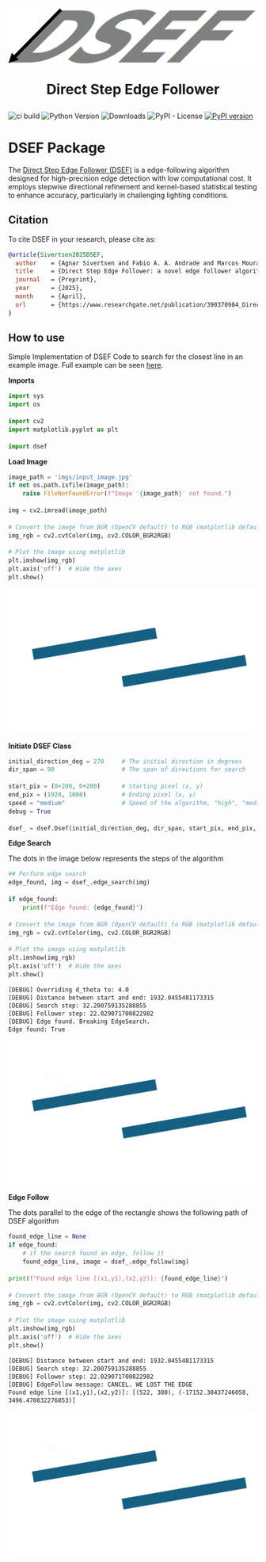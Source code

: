 <h1 align="center">
    <img alt="DSEF" ttle="DSEF" src="https://raw.githubusercontent.com/Autonomi-USN/DSEF/refs/heads/main/assets/dsef_logo.png?s=200&v=4" />
    <p>Direct Step Edge Follower</p>
</h1>

![ci build](https://github.com/Autonomi-USN/DSEF/actions/workflows/pypi-publish.yml/badge.svg)
![Python Version](https://img.shields.io/pypi/pyversions/dsef)
![Downloads](https://img.shields.io/pypi/dm/dsef)
![PyPI - License](https://img.shields.io/pypi/l/dsef)
[![PyPI version](https://badge.fury.io/py/dsef.svg)](https://badge.fury.io/py/dsef)

# DSEF Package

The [Direct Step Edge Follower (DSEF)](https://www.researchgate.net/publication/390370984_Direct_Step_Edge_Follower_a_novel_edge_follower_algorithm_applied_to_solar_panels_inspections_with_Unmanned_Aerial_Vehicles) is a edge-following algorithm designed for high-precision edge detection with low computational cost. It employs stepwise directional refinement and kernel-based statistical testing to enhance accuracy, particularly in challenging lighting conditions.

## Citation

To cite DSEF in your research, please cite as:

```bibtex
@article{Sivertsen2025DSEF,
  author    = {Agnar Sivertsen and Fabio A. A. Andrade and Marcos Moura and Carlos A. M. Correia and Mariane R. Petraglia},
  title     = {Direct Step Edge Follower: a novel edge follower algorithm applied to solar panels inspections with Unmanned Aerial Vehicles},
  journal   = {Preprint},
  year      = {2025},
  month     = {April},
  url       = {https://www.researchgate.net/publication/390370984_Direct_Step_Edge_Follower_a_novel_edge_follower_algorithm_applied_to_solar_panels_inspections_with_Unmanned_Aerial_Vehicles}
}

```

## How to use

Simple Implementation of DSEF Code to search for the closest line in an example image. Full example can be seen [here](https://github.com/Autonomi-USN/DSEF/blob/main/docs/Simple-DSEF.ipynb).

**Imports**

```python
import sys
import os

import cv2
import matplotlib.pyplot as plt

import dsef
```

**Load Image**

```python
image_path = 'imgs/input_image.jpg'
if not os.path.isfile(image_path):
    raise FileNotFoundError(f"Image '{image_path}' not found.")

img = cv2.imread(image_path)

# Convert the image from BGR (OpenCV default) to RGB (matplotlib default)
img_rgb = cv2.cvtColor(img, cv2.COLOR_BGR2RGB)

# Plot the image using matplotlib
plt.imshow(img_rgb)
plt.axis('off')  # Hide the axes
plt.show()
```

![png](https://raw.githubusercontent.com/Autonomi-USN/DSEF/refs/heads/main/docs/readme_imgs/img1.png)

**Initiate DSEF Class**

```python
initial_direction_deg = 270     # The initial direction in degrees
dir_span = 90                   # The span of directions for search

start_pix = (0+200, 0+200)      # Starting pixel (x, y)
end_pix = (1920, 1080)          # Ending pixel (x, y)
speed = "medium"                # Speed of the algorithm, "high", "medium", or "low"
debug = True

dsef_ = dsef.Dsef(initial_direction_deg, dir_span, start_pix, end_pix, speed, debug)
```

**Edge Search**

The dots in the image below represents the steps of the algorithm

```python
## Perform edge search
edge_found, img = dsef_.edge_search(img)

if edge_found:
    print(f"Edge found: {edge_found}")

# Convert the image from BGR (OpenCV default) to RGB (matplotlib default)
img_rgb = cv2.cvtColor(img, cv2.COLOR_BGR2RGB)

# Plot the image using matplotlib
plt.imshow(img_rgb)
plt.axis('off')  # Hide the axes
plt.show()
```

    [DEBUG] Overriding d_theta to: 4.0
    [DEBUG] Distance between start and end: 1932.0455481173315
    [DEBUG] Search step: 32.200759135288855
    [DEBUG] Follower step: 22.029071700822982
    [DEBUG] Edge found. Breaking EdgeSearch.
    Edge found: True

![png](https://raw.githubusercontent.com/Autonomi-USN/DSEF/refs/heads/main/docs/readme_imgs/img2.png)

**Edge Follow**

The dots parallel to the edge of the rectangle shows the following path of DSEF algorithm

```python
found_edge_line = None
if edge_found:
    # if the search found an edge, follow it
    found_edge_line, image = dsef_.edge_follow(img)

print(f"Found edge line [(x1,y1),(x2,y2)]: {found_edge_line}")

# Convert the image from BGR (OpenCV default) to RGB (matplotlib default)
img_rgb = cv2.cvtColor(img, cv2.COLOR_BGR2RGB)

# Plot the image using matplotlib
plt.imshow(img_rgb)
plt.axis('off')  # Hide the axes
plt.show()
```

    [DEBUG] Distance between start and end: 1932.0455481173315
    [DEBUG] Search step: 32.200759135288855
    [DEBUG] Follower step: 22.029071700822982
    [DEBUG] EdgeFollow message: CANCEL. WE LOST THE EDGE
    Found edge line [(x1,y1),(x2,y2)]: [(522, 380), (-17152.38437246058, 3496.470832276853)]

![png](https://raw.githubusercontent.com/Autonomi-USN/DSEF/refs/heads/main/docs/readme_imgs/img3.png)
